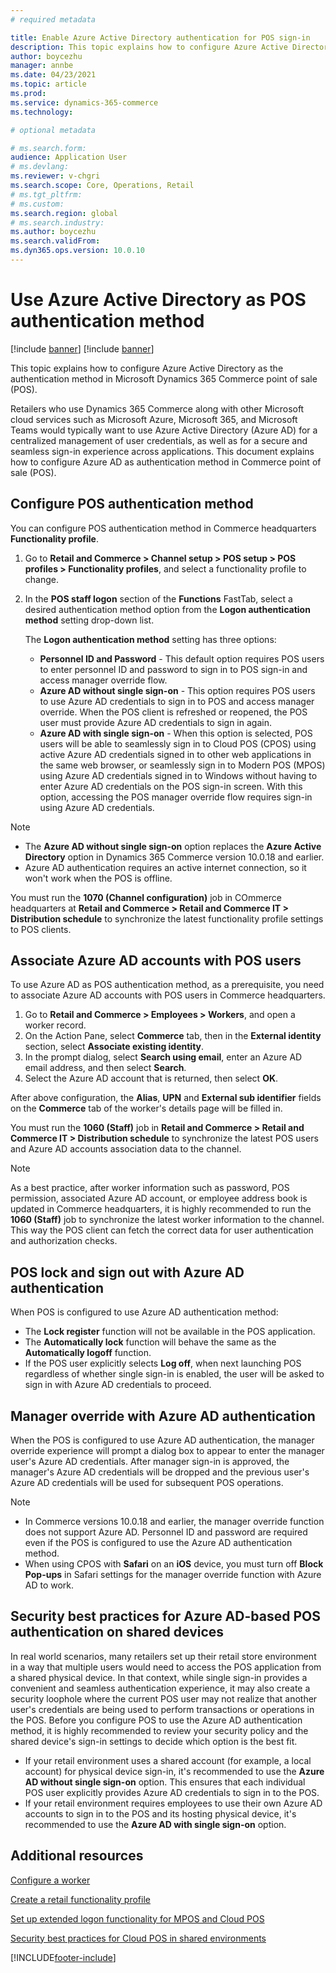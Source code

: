 ```yaml
---
# required metadata

title: Enable Azure Active Directory authentication for POS sign-in
description: This topic explains how to configure Azure Active Directory as the authentication method in Microsoft Dynamics 365 Commerce point of sale (POS).
author: boycezhu
manager: annbe
ms.date: 04/23/2021
ms.topic: article
ms.prod:
ms.service: dynamics-365-commerce
ms.technology: 

# optional metadata

# ms.search.form:
audience: Application User
# ms.devlang: 
ms.reviewer: v-chgri
ms.search.scope: Core, Operations, Retail
# ms.tgt_pltfrm: 
# ms.custom:
ms.search.region: global
# ms.search.industry:
ms.author: boycezhu
ms.search.validFrom:
ms.dyn365.ops.version: 10.0.10
---
```


# Use Azure Active Directory as POS authentication method

[!include [banner](includes/banner.md)]
[!include [banner](includes/preview.md)]

This topic explains how to configure Azure Active Directory as the authentication method in Microsoft Dynamics 365 Commerce point of sale (POS).

Retailers who use Dynamics 365 Commerce along with other Microsoft cloud services such as Microsoft Azure, Microsoft 365, and Microsoft Teams would typically want to use Azure Active Directory (Azure AD) for a centralized management of user credentials, as well as for a secure and seamless sign-in experience across applications. This document explains how to configure Azure AD as authentication method in Commerce point of sale (POS).

## Configure POS authentication method

You can configure POS authentication method in Commerce headquarters **Functionality profile**.
	
1. Go to **Retail and Commerce \> Channel setup \> POS setup \> POS profiles \> Functionality profiles**, and select a functionality profile to change.
1. In the **POS staff logon** section of the **Functions** FastTab, select a desired authentication method option from the **Logon authentication method** setting drop-down list.

    The **Logon authentication method** setting has three options:
	
    - **Personnel ID and Password** - This default option requires POS users to enter personnel ID and password to sign in to POS sign-in and access manager override flow.
    - **Azure AD without single sign-on** - This option requires POS users to use Azure AD credentials to sign in to POS and access manager override. When the POS client is refreshed or reopened, the POS user must provide Azure AD credentials to sign in again.
    - **Azure AD with single sign-on** - When this option is selected, POS users will be able to seamlessly sign in to Cloud POS (CPOS) using active Azure AD credentials signed in to other web applications in the same web browser, or seamlessly sign in to Modern POS (MPOS) using Azure AD credentials signed in to Windows without having to enter Azure AD credentials on the POS sign-in screen. With this option, accessing the POS manager override flow requires sign-in using Azure AD credentials.

> [!NOTE]
> - The **Azure AD without single sign-on** option replaces the **Azure Active Directory** option in Dynamics 365 Commerce version 10.0.18 and earlier.
> - Azure AD authentication requires an active internet connection, so it won't work when the POS is offline.

You must run the **1070 (Channel configuration)** job in COmmerce headquarters at **Retail and Commerce > Retail and Commerce IT > Distribution schedule** to synchronize the latest functionality profile settings to POS clients.

## Associate Azure AD accounts with POS users

To use Azure AD as POS authentication method, as a prerequisite, you need to associate Azure AD accounts with POS users in Commerce headquarters. 
	
1. Go to **Retail and Commerce > Employees > Workers**, and open a worker record.
1. On the Action Pane, select **Commerce** tab, then in the **External identity** section, select **Associate existing identity**. 
1. In the prompt dialog, select **Search using email**, enter an Azure AD email address, and then select **Search**.
1. Select the Azure AD account that is returned, then select **OK**.

After above configuration, the **Alias**, **UPN** and **External sub identifier** fields on the **Commerce** tab of the worker's details page will be filled in.

You must run the **1060 (Staff)** job in **Retail and Commerce > Retail and Commerce IT > Distribution schedule** to synchronize the latest POS users and Azure AD accounts association data to the channel.

> [!NOTE]
> As a best practice, after worker information such as password, POS permission, associated Azure AD account, or employee address book is updated in Commerce headquarters, it is highly recommended to run the **1060 (Staff)** job to synchronize the latest worker information to the channel. This way the POS client can fetch the correct data for user authentication and authorization checks.

## POS lock and sign out with Azure AD authentication

When POS is configured to use Azure AD authentication method:

- The **Lock register** function will not be available in the POS application. 
- The **Automatically lock** function will behave the same as the **Automatically logoff** function.
- If the POS user explicitly selects **Log off**, when next launching POS regardless of whether single sign-in is enabled, the user will be asked to sign in with Azure AD credentials to proceed.

## Manager override with Azure AD authentication

When the POS is configured to use Azure AD authentication, the manager override experience will prompt a dialog box to appear to enter the manager user's Azure AD credentials. After manager sign-in is approved, the manager's Azure AD credentials will be dropped and the previous user's Azure AD credentials will be used for subsequent POS operations.

> [!NOTE]
> - In Commerce versions 10.0.18 and earlier, the manager override function does not support Azure AD. Personnel ID and password are required even if the POS is configured to use the Azure AD authentication method.
> - When using CPOS with **Safari** on an **iOS** device, you must turn off **Block Pop-ups** in Safari settings for the manager override function with Azure AD to work. 

## Security best practices for Azure AD-based POS authentication on shared devices

In real world scenarios, many retailers set up their retail store environment in a way that multiple users would need to access the POS application from a shared physical device. In that context, while single sign-in provides a convenient and seamless authentication experience, it may also create a security loophole where the current POS user may not realize that another user's credentials are being used to perform transactions or operations in the POS. Before you configure POS to use the Azure AD authentication method, it is highly recommended to review your security policy and the shared device's sign-in settings to decide which option is the best fit.

- If your retail environment uses a shared account (for example, a local account) for physical device sign-in, it's recommended to use the **Azure AD without single sign-on** option. This ensures that each individual POS user explicitly provides Azure AD credentials to sign in to the POS.
- If your retail environment requires employees to use their own Azure AD accounts to sign in to the POS and its hosting physical device, it's recommended to use the **Azure AD with single sign-on** option.

## Additional resources

[Configure a worker](commerce/tasks/worker.md)

[Create a retail functionality profile](retail-functionality-profile.md)

[Set up extended logon functionality for MPOS and Cloud POS](extended-logon.md)

[Security best practices for Cloud POS in shared environments](dev-itpro/secure-retail-cloud-pos.md)


[!INCLUDE[footer-include](../includes/footer-banner.md)]
